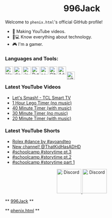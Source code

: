 <h1 align="center">996Jack</h1>

Welcome to `phenix.html`'s official GitHub profile!

- 💎 Making YouTube videos.
- 📱💻 Know everything about technology.
- 🎮 I'm a gamer.

### Languages and Tools:

<img align="left" alt="Visual Studio Code" width="26px" src="https://i.imgur.com/LwSdAlE.png" />
<img align="left" alt="discord.js" width="26px" src="https://i.imgur.com/SI1DZf3.png" />
<img align="left" alt="JavaScript" width="26px" src="https://i.imgur.com/3u1wzwE.png" />
<img align="left" alt="Python" width="26px" src="https://i.imgur.com/4pIzF9V.png" />
<img align="left" alt="node.js" width="26px" src="https://i.imgur.com/tYLFZBh.png" /> 
<img align="left" alt="GitHub" width="26px" src="https://i.imgur.com/J6LeoUb.png" />
<img align="left" alt="Adobe Photoshop" width="26px" src="https://i.imgur.com/OC1RcS5.jpg" /> <br />
<img align="left" alt="HTML" width="26px" src="https://ih1.redbubble.net/image.542873620.9580/st,small,845x845-pad,1000x1000,f8f8f8.u2.jpg" /> <br />
<!-- img align="left" alt="firebase" width="26px" src="" /> 
<!-- img align="left" alt="photoshop" width="26px" src="" /> <br /> -->

### Latest YouTube Videos
<!-- YOUTUBE:START -->
- [Let&#39;s Smash! - TCL Smart TV](https://www.youtube.com/watch?v=vVzEm454K6g)
- [1 Hour Lego Timer &lpar;no music&rpar;](https://www.youtube.com/watch?v=YTU9PzYRrAo)
- [40 Minute Timer &lpar;with music&rpar;](https://www.youtube.com/watch?v=gchJSznscwM)
- [30 Minute Timer &lpar;no music&rpar;](https://www.youtube.com/watch?v=r1DTRsbv9vI)
- [20 Minute Timer &lpar;with music&rpar;](https://www.youtube.com/watch?v=ocHCqhyxCgA)
<!-- YOUTUBE:END -->

### Latest YouTube Shorts
<!-- YTSHORTS:START -->
- [Rolex #dance by #ayoandteo](https://www.youtube.com/watch?v=J7Ba15uk6os)
- [New channel! @ThatKidHasADHD](https://www.youtube.com/watch?v=5EmNm0mHX2w)
- [#schoolcamp #storytime pt.3](https://www.youtube.com/watch?v=vXLEFWjjG5o)
- [#schoolcamp #storytime pt.2](https://www.youtube.com/watch?v=ZrMrF7eUtYA)
- [#schoolcamp #storytime part 1](https://www.youtube.com/watch?v=T7Jb77HsG-c)
<!-- YTSHORTS:END -->

<p align="center">
<a href="https://discord.io/PhenixH">
    <img src="https://user-images.githubusercontent.com/59381835/92191514-d649ad80-ee18-11ea-9bc4-e95c7a122a99.png" alt="Discord" width="80"/>
  </a>
<a href="https://www.youtube.com/channel/UCHVAca-OHLlmf9GqFM3vBwQ">
    <img src="https://user-images.githubusercontent.com/59381835/92191346-676c5480-ee18-11ea-8240-e416eb1a5b5d.png" alt="Discord" width="80"/>
  </a>
</p>

** [996Jack](https://github.com/996Jack) **

** [phenix.html](https://www.youtube.com/channel/UCHVAca-OHLlmf9GqFM3vBwQ) **
